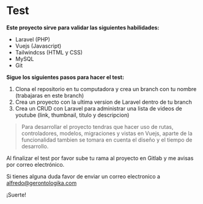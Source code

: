 # Test

**Este proyecto sirve para validar las siguientes habilidades:**

- Laravel (PHP)
- Vuejs (Javascript)
- Tailwindcss (HTML y CSS)
- MySQL
- Git

**Sigue los siguientes pasos para hacer el test:**

1. Clona el repositorio en tu computadora y crea un branch con tu nombre (trabajaras en este branch)
2. Crea un proyecto con la ultima version de Laravel dentro de tu branch
3. Crea un CRUD con Laravel para administrar una lista de videos de youtube (link, thumbnail, titulo y descripcion)

> Para desarrollar el proyecto tendras que hacer uso de rutas, controladores, modelos, migraciones y vistas en Vuejs, aparte de la funcionalidad tambien se tomara en cuenta el diseño y el tiempo de desarrollo.

Al finalizar el test por favor sube tu rama al proyecto en Gitlab y me avisas por correo electrónico.

Si tienes alguna duda favor de enviar un correo electronico a alfredo@gerontologika.com

¡Suerte!



